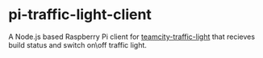 # pi-traffic-light-client
A Node.js based Raspberry Pi  client for [teamcity-traffic-light](https://raw.githubusercontent.com/witalego/teamcity-traffic-light) that recieves build status and switch on\off traffic light.
